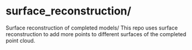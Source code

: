 # surface_reconstruction/
Surface reconstruction of completed models/
This repo uses surface reconstruction to add more points to different surfaces of the completed point cloud.
